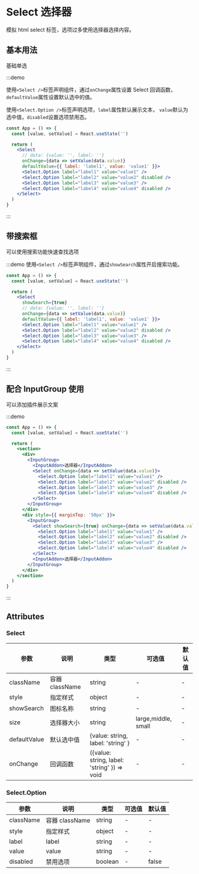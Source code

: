 # Select 选择器

模拟 html select 标签，选项过多使用选择器选择内容。

## 基本用法

基础单选

:::demo

使用`<Select />`标签声明组件，通过`onChange`属性设置 Select 回调函数，`defaultValue`属性设置默认选中的值。

使用`<Select.Option />`标签声明选项，`label`属性默认展示文本， `value`默认为选中值，`disabled`设置选项禁用态。

```jsx
const App = () => {
  const [value, setValue] = React.useState('')

  return (
    <Select
      // data: {value: '', label: ''}
      onChange={data => setValue(data.value)}
      defaultValue={{ label: 'label1', value: 'value1' }}>
      <Select.Option label="label1" value="value1" />
      <Select.Option label="label2" value="value2" disabled />
      <Select.Option label="label3" value="value3" />
      <Select.Option label="label4" value="value4" disabled />
    </Select>
  )
}
```

:::

## 带搜索框

可以使用搜索功能快速查找选项

:::demo 使用`<Select />`标签声明组件，通过`showSearch`属性开启搜索功能。

```jsx
const App = () => {
  const [value, setValue] = React.useState('')

  return (
    <Select
      showSearch={true}
      // data: {value: '', label: ''}
      onChange={data => setValue(data.value)}
      defaultValue={{ label: 'label1', value: 'value1' }}>
      <Select.Option label="label1" value="value1" />
      <Select.Option label="label2" value="value2" disabled />
      <Select.Option label="label3" value="value3" />
      <Select.Option label="label4" value="value4" disabled />
    </Select>
  )
}
```

:::

## 配合 InputGroup 使用

可以添加插件展示文案

:::demo

```jsx
const App = () => {
  const [value, setValue] = React.useState('')

  return (
    <section>
      <div>
        <InputGroup>
          <InputAddon>选择器</InputAddon>
          <Select onChange={data => setValue(data.value)}>
            <Select.Option label="label1" value="value1" />
            <Select.Option label="label2" value="value2" disabled />
            <Select.Option label="label3" value="value3" />
            <Select.Option label="label4" value="value4" disabled />
          </Select>
        </InputGroup>
      </div>
      <div style={{ marginTop: '50px' }}>
        <InputGroup>
          <Select showSearch={true} onChange={data => setValue(data.value)}>
            <Select.Option label="label1" value="value1" />
            <Select.Option label="label2" value="value2" disabled />
            <Select.Option label="label3" value="value3" />
            <Select.Option label="label4" value="value4" disabled />
          </Select>
          <InputAddon>选择器</InputAddon>
        </InputGroup>
      </div>
    </section>
  )
}
```

:::

## Attributes

### Select

| 参数         | 说明           | 类型                                        | 可选值              | 默认值 |
| ------------ | -------------- | ------------------------------------------- | ------------------- | ------ |
| className    | 容器 className | string                                      | -                   | -      |
| style        | 指定样式       | object                                      | -                   | -      |
| showSearch   | 图标名称       | string                                      | -                   | -      |
| size         | 选择器大小     | string                                      | large,middle, small | -      |
| defaultValue | 默认选中值     | {value: string, label: 'string' }           | -                   | -      |
| onChange     | 回调函数       | ({value: string, label: 'string' }) => void | -                   | -      |

### Select.Option

| 参数      | 说明           | 类型    | 可选值 | 默认值 |
| --------- | -------------- | ------- | ------ | ------ |
| className | 容器 className | string  | -      | -      |
| style     | 指定样式       | object  | -      | -      |
| label     | label          | string  | -      | -      |
| value     | value          | string  | -      | -      |
| disabled  | 禁用选项       | boolean | -      | false  |
